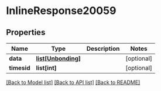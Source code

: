 # InlineResponse20059

## Properties
Name | Type | Description | Notes
------------ | ------------- | ------------- | -------------
**data** | [**list[Unbonding]**](Unbonding.md) |  | [optional] 
**timesid** | **list[int]** |  | [optional] 

[[Back to Model list]](../README.md#documentation-for-models) [[Back to API list]](../README.md#documentation-for-api-endpoints) [[Back to README]](../README.md)


